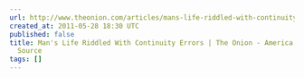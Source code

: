 ```yaml
---
url: http://www.theonion.com/articles/mans-life-riddled-with-continuity-errors,20492/?utm_source=recentnews
created_at: 2011-05-28 18:30 UTC
published: false
title: Man's Life Riddled With Continuity Errors | The Onion - America's Finest News
  Source
tags: []
---
```




